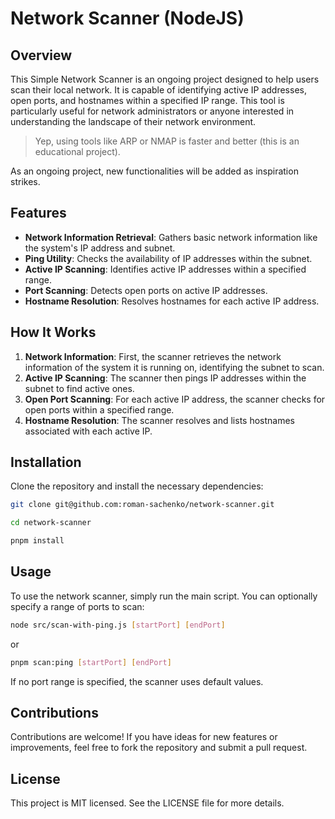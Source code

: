 # Network Scanner (NodeJS)

## Overview

This Simple Network Scanner is an ongoing project designed to help users scan their local network. It is capable of identifying active IP addresses, open ports, and hostnames within a specified IP range. This tool is particularly useful for network administrators or anyone interested in understanding the landscape of their network environment.

> Yep, using tools like ARP or NMAP is faster and better (this is an educational project).

As an ongoing project, new functionalities will be added as inspiration strikes.

## Features

- **Network Information Retrieval**: Gathers basic network information like the system's IP address and subnet.
- **Ping Utility**: Checks the availability of IP addresses within the subnet.
- **Active IP Scanning**: Identifies active IP addresses within a specified range.
- **Port Scanning**: Detects open ports on active IP addresses.
- **Hostname Resolution**: Resolves hostnames for each active IP address.

## How It Works

1. **Network Information**: First, the scanner retrieves the network information of the system it is running on, identifying the subnet to scan.
2. **Active IP Scanning**: The scanner then pings IP addresses within the subnet to find active ones.
3. **Open Port Scanning**: For each active IP address, the scanner checks for open ports within a specified range.
4. **Hostname Resolution**: The scanner resolves and lists hostnames associated with each active IP.


## Installation

Clone the repository and install the necessary dependencies:

```bash
git clone git@github.com:roman-sachenko/network-scanner.git

cd network-scanner

pnpm install
```

## Usage

To use the network scanner, simply run the main script. You can optionally specify a range of ports to scan:

```bash
node src/scan-with-ping.js [startPort] [endPort]
```

or

```bash
pnpm scan:ping [startPort] [endPort]
```

If no port range is specified, the scanner uses default values.


## Contributions

Contributions are welcome! If you have ideas for new features or improvements, feel free to fork the repository and submit a pull request.

## License

This project is MIT licensed. See the LICENSE file for more details.